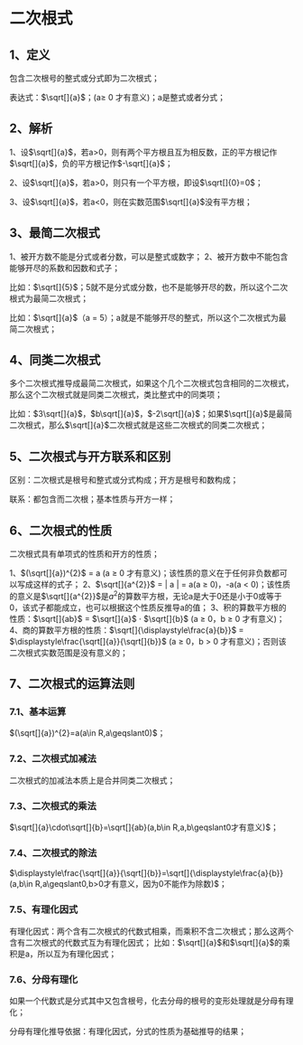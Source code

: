 # 二次根式

## 1、定义
包含二次根号的整式或分式即为二次根式；

表达式：$\sqrt[]{a}$；(a$\geqslant$ 0 才有意义)；a是整式或者分式；

## 2、解析
1、设$\sqrt[]{a}$，若a>0，则有两个平方根且互为相反数，正的平方根记作$\sqrt[]{a}$，负的平方根记作$-\sqrt[]{a}$；

2、设$\sqrt[]{a}$，若a>0，则只有一个平方根，即设$\sqrt[]{0}=0$；

3、设$\sqrt[]{a}$，若a<0，则在实数范围$\sqrt[]{a}$没有平方根；

## 3、最简二次根式
1、被开方数不能是分式或者分数，可以是整式或数字；
2、被开方数中不能包含能够开尽的系数和因数和式子；

比如：$\sqrt[]{5}$；5就不是分式或分数，也不是能够开尽的数，所以这个二次根式为最简二次根式；

比如：$\sqrt[]{a}$（a = 5）；a就是不能够开尽的整式，所以这个二次根式为最简二次根式；

## 4、同类二次根式
多个二次根式推导成最简二次根式，如果这个几个二次根式包含相同的二次根式，那么这个二次根式就是同类二次根式，类比整式中的同类项；

比如：$3\sqrt[]{a}$，$b\sqrt[]{a}$，$-2\sqrt[]{a}$；如果$\sqrt[]{a}$是最简二次根式，那么$\sqrt[]{a}$二次根式就是这些二次根式的同类二次根式；

## 5、二次根式与开方联系和区别
区别：二次根式是根号和整式或分式构成；开方是根号和数构成；

联系：都包含而二次根；基本性质与开方一样；

## 6、二次根式的性质
二次根式具有单项式的性质和开方的性质；

1、$(\sqrt[]{a})^{2}$ = a (a $\geqslant$ 0 才有意义)；该性质的意义在于任何非负数都可以写成这样的式子；
2、$\sqrt[]{a^{2}}$ = | a | = a(a $\geqslant$ 0)，-a(a < 0)；该性质的意义是$\sqrt[]{a^{2}}$是$a^2$的算数平方根，无论a是大于0还是小于0或等于0，该式子都能成立，也可以根据这个性质反推导a的值；
3、积的算数平方根的性质：$\sqrt[]{ab}$ = $\sqrt[]{a}$ $\cdot$ $\sqrt[]{b}$ (a $\geqslant$ 0，b $\geqslant$ 0 才有意义)；
4、商的算数平方根的性质：$\sqrt[]{\displaystyle\frac{a}{b}}$ = $\displaystyle\frac{\sqrt[]{a}}{\sqrt[]{b}}$ (a $\geqslant$ 0，b > 0 才有意义)；否则该二次根式实数范围是没有意义的；

## 7、二次根式的运算法则
### 7.1、基本运算
$(\sqrt[]{a})^{2}=a(a\in R,a\geqslant0)$；

### 7.2、二次根式加减法
二次根式的加减法本质上是合并同类二次根式；

### 7.3、二次根式的乘法
$\sqrt[]{a}\cdot\sqrt[]{b}=\sqrt[]{ab}(a,b\in R,a,b\geqslant0才有意义)$；

### 7.4、二次根式的除法
$\displaystyle\frac{\sqrt[]{a}}{\sqrt[]{b}}=\sqrt[]{\displaystyle\frac{a}{b}}(a,b\in R,a\geqslant0,b>0才有意义，因为0不能作为除数)$；

### 7.5、有理化因式
有理化因式：两个含有二次根式的代数式相乘，而乘积不含二次根式；那么这两个含有二次根式的代数式互为有理化因式；
比如：$\sqrt[]{a}$和$\sqrt[]{a}$的乘积是a，所以互为有理化因式；

### 7.6、分母有理化
如果一个代数式是分式其中又包含根号，化去分母的根号的变形处理就是分母有理化；

分母有理化推导依据：有理化因式，分式的性质为基础推导的结果；
